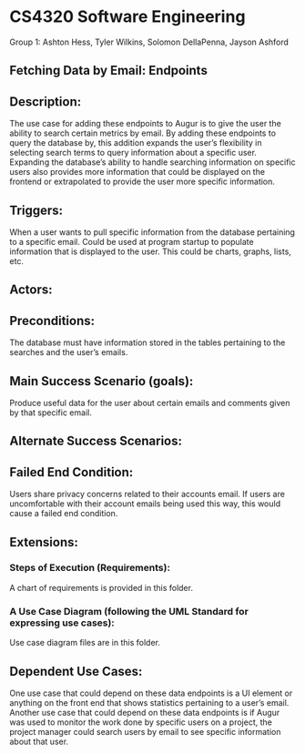 # **CS4320 Software Engineering**
Group 1: Ashton Hess, Tyler Wilkins, Solomon DellaPenna, Jayson Ashford

## **Fetching Data by Email: Endpoints**

## **Description:**
The use case for adding these endpoints to Augur is to give the user the ability to search certain metrics by email. By adding these endpoints to query the database by, this addition expands the user’s flexibility in selecting search terms to query information about a specific user. Expanding the database’s ability to handle searching information on specific users also provides more information that could be displayed on the frontend or extrapolated to provide the user more specific information. 

## **Triggers:**
When a user wants to pull specific information from the database pertaining to a specific email.
Could be used at program startup to populate information that is displayed to the user. This could be charts, graphs, lists, etc. 

## **Actors:**

## **Preconditions:**
The database must have information stored in the tables pertaining to the searches and the user’s emails. 

## **Main Success Scenario (goals):**
Produce useful data for the user about certain emails and comments given by that specific email.

## **Alternate Success Scenarios:**


## **Failed End Condition:** 
Users share privacy concerns related to their accounts email. If users are uncomfortable with their account emails being used this way, this would cause a failed end condition. 

## **Extensions:**

### **Steps of Execution (Requirements):**
A chart of requirements is provided in this folder. 

### **A Use Case Diagram (following the UML Standard for expressing use cases):**
Use case diagram files are in this folder.

## **Dependent Use Cases:**
One use case that could depend on these data endpoints is a UI element or anything on the front end that shows statistics pertaining to a user’s email. 
Another use case that could depend on these data endpoints is if Augur was used to monitor the work done by specific users on a project, the project manager could search users by email to see specific information about that user. 
